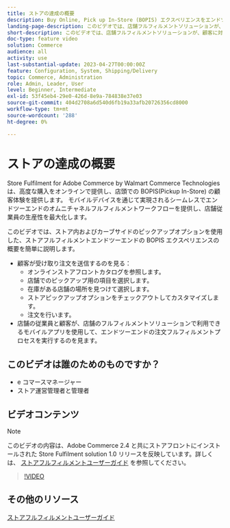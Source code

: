 ```yaml
---
title: ストアの達成の概要
description: Buy Online, Pick up In-Store (BOPIS) エクスペリエンスをエンドツーエンドで提供する高度なオムニチャネルフルフィルメントソリューション、Walmart Commerce Technologies によるAdobe Commerceの店舗フルフィルメントについて説明します。
landing-page-description: このビデオでは、店舗フルフィルメントソリューションが、顧客に対して店舗受け取り注文、ステージング注文、手渡し注文を受け取るための、より効率的でモバイル対応のフルフィルメントワークフローを、店舗とカーブ側受け取りの便利さに提供する方法を説明します。
short-description: このビデオでは、店舗フルフィルメントソリューションが、顧客に対して店舗受け取り注文、ステージング注文、手渡し注文を受け取るための、より効率的でモバイル対応のフルフィルメントワークフローを、店舗とカーブ側受け取りの便利さに提供する方法を説明します。
doc-type: feature video
solution: Commerce
audience: all
activity: use
last-substantial-update: 2023-04-27T00:00:00Z
feature: Configuration, System, Shipping/Delivery
topic: Commerce, Administration
role: Admin, Leader, User
level: Beginner, Intermediate
exl-id: 53f45eb4-29e0-426d-8e9a-784838e37e03
source-git-commit: 404d2708a6d540d6fb19a33afb20726356cd8000
workflow-type: tm+mt
source-wordcount: '288'
ht-degree: 0%

---
```


# ストアの達成の概要

Store Fulfilment for Adobe Commerce by Walmart Commerce Technologies は、高度な購入をオンラインで提供し、店頭での BOPIS(Pickup In-Store) の顧客体験を提供します。 モバイルデバイスを通じて実現されるシームレスでエンドツーエンドのオムニチャネルフルフィルメントワークフローを提供し、店舗従業員の生産性を最大化します。

このビデオでは、ストア内およびカーブサイドのピックアップオプションを使用した、ストアフルフィルメントエンドツーエンドの BOPIS エクスペリエンスの概要を簡単に説明します。

- 顧客が受け取り注文を送信するのを見る：
   - オンラインストアフロントカタログを参照します。
   - 店舗でのピックアップ用の項目を選択します。
   - 在庫がある店舗の場所を見つけて選択します。
   - ストアピックアップオプションをチェックアウトしてカスタマイズします。
   - 注文を行います。
- 店舗の従業員と顧客が、店舗のフルフィルメントソリューションで利用できるモバイルアプリを使用して、エンドツーエンドの注文フルフィルメントプロセスを実行するのを見ます。

## このビデオは誰のためのものですか？

- e コマースマネージャー
- ストア運営管理者と管理者

## ビデオコンテンツ

>[!NOTE]
>
>このビデオの内容は、Adobe Commerce 2.4 と共にストアフロントにインストールされた Store Fulfilment solution 1.0 リリースを反映しています。詳しくは、 [ストアフルフィルメントユーザーガイド](https://experienceleague.adobe.com/docs/commerce-merchant-services/store-fulfillment/introduction.html) を参照してください。

>[!VIDEO](https://video.tv.adobe.com/v/343653?quality=12&learn=on)

## その他のリソース

[ストアフルフィルメントユーザーガイド](https://experienceleague.adobe.com/docs/commerce-merchant-services/store-fulfillment/introduction.html)
